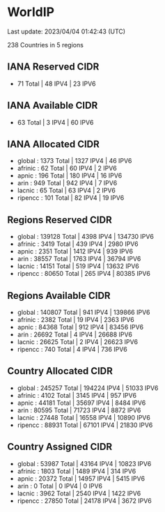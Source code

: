 # WorldIP

Last update: 2023/04/04 01:42:43 (UTC)

238 Countries in 5 regions

## IANA Reserved CIDR

- 71 Total | 48 IPV4 | 23 IPV6

## IANA Available CIDR

- 63 Total | 3 IPV4 | 60 IPV6

## IANA Allocated CIDR

- global : 1373 Total | 1327 IPV4 | 46 IPV6
- afrinic : 62 Total | 60 IPV4 | 2 IPV6
- apnic : 196 Total | 180 IPV4 | 16 IPV6
- arin : 949 Total | 942 IPV4 | 7 IPV6
- lacnic : 65 Total | 63 IPV4 | 2 IPV6
- ripencc : 101 Total | 82 IPV4 | 19 IPV6

## Regions Reserved CIDR

- global : 139128 Total | 4398 IPV4 | 134730 IPV6
- afrinic : 3419 Total | 439 IPV4 | 2980 IPV6
- apnic : 2351 Total | 1412 IPV4 | 939 IPV6
- arin : 38557 Total | 1763 IPV4 | 36794 IPV6
- lacnic : 14151 Total | 519 IPV4 | 13632 IPV6
- ripencc : 80650 Total | 265 IPV4 | 80385 IPV6

## Regions Available CIDR

- global : 140807 Total | 941 IPV4 | 139866 IPV6
- afrinic : 2382 Total | 19 IPV4 | 2363 IPV6
- apnic : 84368 Total | 912 IPV4 | 83456 IPV6
- arin : 26692 Total | 4 IPV4 | 26688 IPV6
- lacnic : 26625 Total | 2 IPV4 | 26623 IPV6
- ripencc : 740 Total | 4 IPV4 | 736 IPV6

## Country Allocated CIDR

- global : 245257 Total | 194224 IPV4 | 51033 IPV6
- afrinic : 4102 Total | 3145 IPV4 | 957 IPV6
- apnic : 44181 Total | 35697 IPV4 | 8484 IPV6
- arin : 80595 Total | 71723 IPV4 | 8872 IPV6
- lacnic : 27448 Total | 16558 IPV4 | 10890 IPV6
- ripencc : 88931 Total | 67101 IPV4 | 21830 IPV6

## Country Assigned CIDR

- global : 53987 Total | 43164 IPV4 | 10823 IPV6
- afrinic : 1803 Total | 1489 IPV4 | 314 IPV6
- apnic : 20372 Total | 14957 IPV4 | 5415 IPV6
- arin : 0 Total | 0 IPV4 | 0 IPV6
- lacnic : 3962 Total | 2540 IPV4 | 1422 IPV6
- ripencc : 27850 Total | 24178 IPV4 | 3672 IPV6
